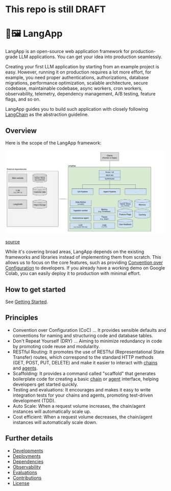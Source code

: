# This repo is still DRAFT

# 🦜️🖼️ LangApp

LangApp is an open-source web application framework for production-grade LLM applications.
You can get your idea into production seamlessly.

Creating your first LLM application by starting from an example project is easy.
However, running it on production requires a lot more effort,
for example, you need proper authentications, authorizations, database migrations,
performance optimization, scalable architecture, secure codebase,
maintainable codebase, async workers, cron workers, observability, telemetry,
dependency management, A/B testing, feature flags, and so on.

LangApp guides you to build such application with closely following [LangChain](https://github.com/langchain-ai/langchain) as the abstraction guideline.

## Overview

Here is the scope of the LangApp framework:

![langapp](docs/img/LangApp.png)

[source](https://docs.google.com/drawings/d/1ushZBAtNDY6EvABnaeKfAA0WWrCmXl_qMfTjGusjS3k/edit?usp=sharing)

While it's covering broad areas, LangApp depends on the existing frameworks and libraries instead of implementing them from scratch.
This allows us to focus on the core features, such as providing [Convention over Configuration](https://en.wikipedia.org/wiki/Convention_over_configuration) to developers.
If you already have a working demo on Google Colab, you can easily deploy it to production with minimal effort.

## How to get started

See [Getting Started](docs/getting_started.md).

## Principles

- Convention over Configuration (CoC) ... It provides sensible defaults and conventions for naming and structuring code and database tables.
- Don't Repeat Yourself (DRY) ... Aiming to minimize redundancy in code by promoting code reuse and modularity.
- RESTful Routing: It promotes the use of RESTful (Representational State Transfer) routes, which correspond to the standard HTTP methods (GET, POST, PUT, DELETE) and make it easier to interact with [chains](https://docs.langchain.com/docs/components/chains/) and [agents](https://docs.langchain.com/docs/components/agents/).
- Scaffolding: It provides a command called "scaffold" that generates boilerplate code for creating a basic [chain](https://docs.langchain.com/docs/components/agents/) or [agent](https://docs.langchain.com/docs/components/agents/) interface, helping developers get started quickly.
- Testing and evaluations: It encourages and makes it easy to write integration tests for your chains and agents, promoting test-driven development (TDD).
- Auto Scale: When a request volume increases, the chain/agent instances will automatically scale up.
- Cost efficient: When a request volume decreases, the chain/agent instances will automatically scale down.

## Further details

- [Developments](docs/developments.md)
- [Deployments](docs/deployments.md)
- [Dependencies](docs/dependencies.md)
- [Observability](docs/observability.md)
- [Evaluations](docs/evaluations.md)
- [Contributions](docs/contributing.md)
- [License](LICENSE)
